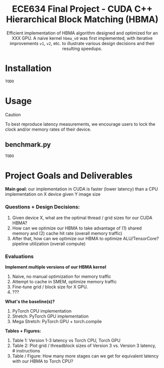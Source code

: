<div align="center">

# ECE634 Final Project - CUDA C++ Hierarchical Block Matching (HBMA)
</div>

<div align="center">

Efficient implementation of HBMA algorithm designed and optimized for an XXX GPU.
A naive kernel `hbma_v0` was first implemented, with iterative improvements `v1`, `v2`, etc. to illustrate various design decisions and their resulting speedups.

</div>

<!-- Installation Guide -->
# Installation 
```bash
TODO
```

<!-- Usage Guide -->
# Usage 
> [!CAUTION]
> To best reproduce latency measurements, we encourage users to lock the clock and/or memory rates of their device.

## benchmark.py
```bash
TODO
```

# Project Goals and Deliverables
**Main goal:** our implementation in CUDA is faster (lower latency) than a CPU implementation on X device given Y image size

### Questions + Design Decisions:
1.  Given device X, what are the optimal thread / grid sizes for our CUDA HBMA?
2.  How can we optimize our HBMA to take advantage of (1) shared memory and (2) cache hit rate (overall memory traffic)
3.  After that, how can we optimize our HBMA to optimize ALU/TensorCore? pipeline utilization (overall compute)

### Evaluations
**Implement multiple versions of our HBMA kernel**
1.  Naive, no manual optimization for memory traffic
2.  Attempt to cache in SMEM, optimize memory traffic
3.  Fine-tune grid / block size for X GPU.
4.  ???

**What's the baseline(s)?**
1.  PyTorch CPU implementation
2.  Stretch: PyTorch GPU implementation 
3.  Mega Stretch: PyTorch GPU + torch.compile

**Tables + Figures:**
1.  Table 1: Version 1-3 latency vs Torch CPU, Torch GPU
2.  Table 2: Plot grid / threadblock sizes of Version 3 vs. Version 3 latency, # instructions
3.  Table / Figure: How many more stages can we get for equivalent latency with our HBMA to Torch CPU?
